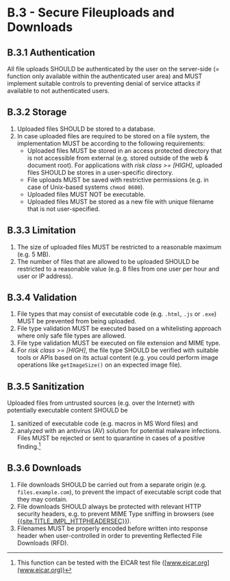 # B.3 - Secure Fileuploads and Downloads

## B.3.1 Authentication
All file uploads SHOULD be authenticated by the user on the server-side (= function only available within the authenticated user area) and MUST implement suitable controls to preventing denial of service attacks if available to not authenticated users.

## B.3.2 Storage
1. Uploaded files SHOULD be stored to a database.
2. In case uploaded files are required to be stored on a file system, the implementation MUST be according to the following requirements:
   - Uploaded files MUST be stored in an access protected directory that is not accessible from external (e.g. stored outside of the web & document root). For applications with *risk class >= [HIGH]*, uploaded files SHOULD be stores in a user-specific directory.
   - File uploads MUST be saved with restrictive permissions (e.g. in case of Unix-based systems `chmod 0600`).
   - Uploaded files MUST NOT be executable.
   - Uploaded files MUST be stored as a new file with unique filename that is not user-specified.

## B.3.3 Limitation
1. The size of uploaded files MUST be restricted to a reasonable maximum (e.g. 5 MB).
2. The number of files that are allowed to be uploaded SHOULD be restricted to a reasonable value (e.g. 8 files from one user per hour and user or IP address).

## B.3.4 Validation
1. File types that may consist of executable code (e.g. `.html`, `.js` or `.exe`) MUST be prevented from being uploaded.
2. File type validation MUST be executed  based on a whitelisting approach where only safe file types are allowed.
3. File type validation MUST be executed on file extension and MIME type.
4. For *risk class >= [HIGH]*, the file type SHOULD be verified with suitable tools or APIs based on its actual content (e.g. you could perform image operations like `getImageSize()` on an expected image file).

## B.3.5 Sanitization
Uploaded files from untrusted sources (e.g. over the Internet) with potentially executable content SHOULD be

1. sanitized of executable code (e.g. macros in MS Word files) and
2. analyzed with an antivirus (AV) solution for potential malware infections. Files MUST be rejected or sent to quarantine in cases of a positive finding.[^1]

## B.3.6 Downloads
1. File downloads SHOULD be carried out from a separate origin (e.g. `files.example.com`), to prevent the impact of executable script code that they may contain.
2. File downloads SHOULD always be protected with relevant HTTP security headers, e.g. to prevent MIME Type sniffing in browsers (see [{{site.TITLE_IMPL_HTTPHEADERSEC}}]({{site.URL_IMPL_HTTPHEADERSEC}})).
3. Filenames MUST be properly encoded before written into response header when user-controlled in order to preventing Reflected File Downloads (RFD).

[^1]: This function can be tested with the EICAR test file ([www.eicar.org](www.eicar.org))
